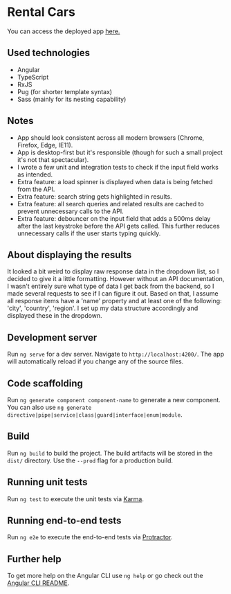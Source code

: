 # Rental Cars

You can access the deployed app [here.](https://krisztian-kugler.github.io/rental-cars)

## Used technologies

- Angular
- TypeScript
- RxJS
- Pug (for shorter template syntax)
- Sass (mainly for its nesting capability)

## Notes

- App should look consistent across all modern browsers (Chrome, Firefox, Edge, IE11).
- App is desktop-first but it's responsible (though for such a small project it's not that spectacular).
- I wrote a few unit and integration tests to check if the input field works as intended.
- Extra feature: a load spinner is displayed when data is being fetched from the API.
- Extra feature: search string gets highlighted in results.
- Extra feature: all search queries and related results are cached to prevent unnecessary calls to the API.
- Extra feature: debouncer on the input field that adds a 500ms delay after the last keystroke before the API gets called. This further reduces unnecessary calls if the user starts typing quickly.

## About displaying the results

It looked a bit weird to display raw response data in the dropdown list, so I decided to give it a little formatting. However without an API documentation, I wasn't entirely sure what type of data I get back from the backend, so I made several requests to see if I can figure it out. Based on that, I assume all response items have a 'name' property and at least one of the following: 'city', 'country', 'region'. I set up my data structure accordingly and displayed these in the dropdown.

## Development server

Run `ng serve` for a dev server. Navigate to `http://localhost:4200/`. The app will automatically reload if you change any of the source files.

## Code scaffolding

Run `ng generate component component-name` to generate a new component. You can also use `ng generate directive|pipe|service|class|guard|interface|enum|module`.

## Build

Run `ng build` to build the project. The build artifacts will be stored in the `dist/` directory. Use the `--prod` flag for a production build.

## Running unit tests

Run `ng test` to execute the unit tests via [Karma](https://karma-runner.github.io).

## Running end-to-end tests

Run `ng e2e` to execute the end-to-end tests via [Protractor](http://www.protractortest.org/).

## Further help

To get more help on the Angular CLI use `ng help` or go check out the [Angular CLI README](https://github.com/angular/angular-cli/blob/master/README.md).
